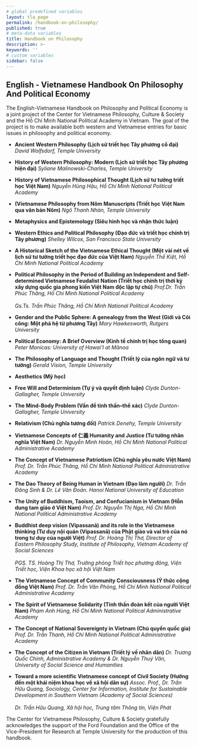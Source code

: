 ```yaml
---
# global predefined variables
layout: tla_page
permalink: /handbook-on-philosophy/
published: true
# meta-data variables
title: Handbook on Philosophy
description: >-
keywords: ''
# custom variables
sidebar: false
---
```

## English - Vietnamese Handbook On Philosophy And Political Economy
The English-Vietnamese Handbook on Philosophy and Political Economy is a joint project of the Center for Vietnamese Philosophy, Culture & Society and the Hồ Chí Minh National Political Academy in Vietnam. The goal of the project is to make available both western and Vietnamese entries for basic issues in philosophy and political economy. 

- **Ancient Western Philosophy (Lịch sử triết học Tây phương cổ đại)**
_David Wolfsdorf, Temple University_

- **History of Western Philosophy: Modern (Lịch sử triết học Tây phương hiện đại)**
_Syliane Malinowski-Charles, Temple University_	

- **History of Vietnamese Philosophical Thought (Lịch sử tư tưởng triết học Việt Nam)** 
_Nguyễn Hùng Hậu, Hồ Chí Minh National Political Academy_		

- **(Vietnamese Philosophy from Nôm Manuscripts (Triết học Việt Nam qua văn bản Nôm)**
_Ngô Thanh Nhàn, Temple University_		 

- **Metaphysics and Epistemology (Siêu hình học và nhận thức luận)**

- **Western Ethics and Political Philosophy (Đạo đức và triết học chính trị Tây phương)**
_Shelley Wilcox, San Francisco State University_	

- **A Historical Sketch of the Vietnamese Ethical Thought (Một vài nét về lịch sử tư tưởng triết học đạo đức của Việt Nam)**
_Nguyễn Thế Kiệt, Hồ Chí Minh National Political Academy_	

- **Political Philosophy in the Period of Building an Independent and Self-determined Vietnamese Feudalist Nation (Triết học chính trị thời kỳ xây dựng quốc gia phong kiến Việt Nam độc lập tự chủ)**
_Prof.Dr. Trần Phúc Thăng, Hồ Chí Minh National Political Academy_<br>			
_Gs.Ts. Trần Phúc Thăng, Hồ Chí Minh National Political Academy_

- **Gender and the Public Sphere: A genealogy from the West (Giới và Cõi công: Một phả hệ từ phương Tây)**
_Mary Hawkesworth, Rutgers University_	

- **Political Economy: A Brief Overview (Kinh tế chính trị học tổng quan)**
_Peter Manicas: University of Hawai'I at Mānoa_

- **The Philosophy of Language and Thought (Triết lý của ngôn ngữ và tư tưởng)**
_Gerald Vision, Temple University_	

- **Aesthetics (Mỹ học)**

- **Free Will and Determinism (Tự ý và quyết định luận)**
_Clyde Dunton-Gallagher, Temple University_

- **The Mind-Body Problem (Vấn đề tinh thần–thể xác)**
_Clyde Dunton-Gallagher, Temple University_

- **Relativism (Chủ nghĩa tương đối)**
_Patrick Denehy, Temple University_	

- **Vietnamese Concepts of 仁義 Humanity and Justice (Tư tưởng nhân nghĩa Việt Nam)**
_Dr. Nguyễn Minh Hoàn, Hồ Chí Minh National Political Administrative Academy_

- **The Concept of Vietnamese Patriotism (Chủ nghĩa yêu nước Việt Nam)**
_Prof. Dr. Trần Phúc Thăng, Hồ Chí Minh National Political Administrative Academy_		

- **The Dao Theory of Being Human in Vietnam (Đạo làm người)**
_Dr. Trần Đăng Sinh & Dr. Lê Văn Đoán. Hanoi National University of Education_		

- **The Unity of Buddhism, Taoism, and Confucianism in Vietnam (Hỗn dung tam giáo ở Việt Nam)**
_Prof. Dr. Nguyễn Thị Nga, Hồ Chí Minh National Political Administrative Academy_		

- **Buddhist deep vision (Vipassanā) and its role in the Vietnamese thinking (Tư duy nội quán (Vipassanā) của Phật giáo và vai trò của nó trong tư duy của người Việt)**
_Prof. Dr. Hoàng Thị Thơ, Director of Eastern Philosophy Study, Institute of Philosophy, Vietnam Academy of Social Sciences_<br>			
_PGS. TS. Hoàng Thị Thơ, Trưởng phòng Triết học phương đông, Viện Triết học, Viện Khoa học xã hội Việt Nam_

- **The Vietnamese Concept of Community Consciousness (Ý thức cộng đồng Việt Nam)**
_Prof. Dr. Trần Văn Phòng, Hồ Chí Minh National Political Administrative Academy_		

- **The Spirit of Vietnamese Solidarity (Tinh thần đoàn kết của người Việt Nam)**
_Phạm Anh Hùng, Hồ Chí Minh National Political Administrative Academy_	

- **The Concept of National Sovereignty in Vietnam (Chủ quyền quốc gia)**
_Prof. Dr. Trần Thanh, Hồ Chí Minh National Political Administrative Academy_		

- **The Concept of the Citizen in Vietnam (Triết lý về nhân dân)**
_Dr. Trương Quốc Chinh, Administrative Academy & Dr. Nguyễn Thuý Vân, University of Social Science and Humanities_		

- **Toward a more scientific Vietnamese concept of Civil Society (Hướng đến một khái niệm khoa học về xã hội dân sự)** 
_Assoc. Prof., Dr. Trần Hữu Quang, Sociology, Center for Information, Institute for Sustainable Development in Southern Vietnam (Academy of Social Sciences)_<br>		
_Dr. Trần Hữu Quang, Xã hội học, Trung tâm Thông tin, Viện Phát_ 

The Center for Vietnamese Philosophy, Culture & Society gratefully acknowledges the support of the Ford Foundation and the Office of the Vice-President for Research at Temple University for the production of this handbook.
